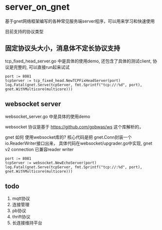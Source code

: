 # server_on_gnet
基于gnet网络框架编写的各种常见服务端server程序，可以用来学习和快速使用

目前支持的协议类型

## 固定协议头大小，消息体不定长协议支持
tcp_fixed_head_server.go 中是具体的使用demo, 还包含了具体的测试client, 协议是完整的, 可以直接run起来试试
```
port := 8081
tcpServer := tcp_fixed_head.NewTCPFixHeadServer(port)
log.Fatal(gnet.Serve(tcpServer, fmt.Sprintf("tcp://:%d", port), gnet.WithMulticore(multicore)))

```

## websocket server
websocket_server.go 中是具体的使用demo

websocket 协议是基于 https://github.com/gobwas/ws 这个库解析的，

gnet 如何 使用websocket库的? 核心代码是把 gnet.Conn封装一个 io.ReaderWriter接口出来， 具体代码在websocket/upgrader.go中实现, gnet v2 connection 已兼容reader writer

```
port := 8081
tcpServer := websocket.NewEchoServer(port)
log.Fatal(gnet.Serve(tcpServer, fmt.Sprintf("tcp://:%d", port), gnet.WithMulticore(multicore)))

```

## todo
1. mqtt协议
2. 连接管理
3. pb协议
4. thrift协议
5. 长连接维持平台

